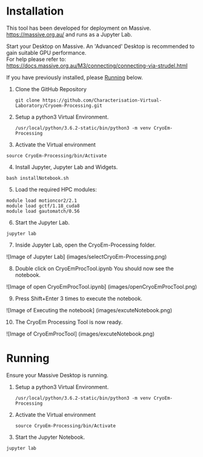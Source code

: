# Installation

This tool has been developed for deployment on Massive. https://massive.org.au/ and runs as a Jupyter Lab.

Start your Desktop on Massive. An 'Advanced' Desktop is recommended to gain suitable GPU performance.  
For help please refer to: https://docs.massive.org.au/M3/connecting/connecting-via-strudel.html

If you have previously installed, please [Running](#Running) below.

1. Clone the GitHub Repository

    ```
    git clone https://github.com/Characterisation-Virtual-Laboratory/Cryoem-Processing.git
    ```

2. Setup a python3 Virtual Environment.

   ```
   /usr/local/python/3.6.2-static/bin/python3 -m venv CryoEm-Processing
   ```

3. Activate the Virtual environment

  ```
  source CryoEm-Processing/bin/Activate
  ```

4. Install Jupyter, Jupyter Lab and Widgets.

  ```
  bash installNotebook.sh
  ```

5. Load the required HPC modules:

  ```
  module load motioncor2/2.1
  module load gctf/1.18_cuda8
  module load gautomatch/0.56
  ```

6. Start the Jupyter Lab.

  ```
  jupyter lab
  ```

7. Inside Jupyter Lab, open the CryoEm-Processing folder.

  ![Image of Jupyter Lab]
  (images/selectCryoEm-Processing.png)

8. Double click on CryoEmProcTool.ipynb
   You should now see the notebook.

  ![Image of open CryoEmProcTool.ipynb]
  (images/openCryoEmProcTool.png)

9. Press Shift+Enter 3 times to execute the notebook.

  ![Image of Executing the notebook]
  (images/excuteNotebook.png)

10. The CryoEm Processing Tool is now ready.

  ![Image of CryoEmProcTool]
  (images/excuteNotebook.png)

# <a name="Running"></a> Running

Ensure your Massive Desktop is running.

1. Setup a python3 Virtual Environment.

   ```
   /usr/local/python/3.6.2-static/bin/python3 -m venv CryoEm-Processing
   ```

2. Activate the Virtual environment

   ```
   source CryoEm-Processing/bin/Activate
   ```

3. Start the Jupyter Notebook.

 ```
 jupyter lab
 ```
